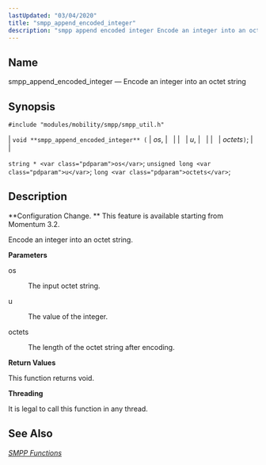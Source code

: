 ```yaml
---
lastUpdated: "03/04/2020"
title: "smpp_append_encoded_integer"
description: "smpp append encoded integer Encode an integer into an octet string void smpp append encoded integer os u octets string os unsigned long u long octets Configuration Change This feature is available starting from Momentum 3 2 Encode an integer into an octet string os The input octet string u..."
---
```


<a name="apis.smpp_append_encoded_integer"></a> 
## Name

smpp_append_encoded_integer — Encode an integer into an octet string

## Synopsis

`#include "modules/mobility/smpp/smpp_util.h"`

| `void **smpp_append_encoded_integer** (` | <var class="pdparam">os</var>, |   |
|   | <var class="pdparam">u</var>, |   |
|   | <var class="pdparam">octets</var>`)`; |   |

`string * <var class="pdparam">os</var>`;
`unsigned long <var class="pdparam">u</var>`;
`long <var class="pdparam">octets</var>`;<a name="idp61158096"></a> 
## Description

**Configuration Change. ** This feature is available starting from Momentum 3.2.

Encode an integer into an octet string.

**<a name="idp61160976"></a> Parameters**

<dl class="variablelist">

<dt>os</dt>

<dd>

The input octet string.

</dd>

<dt>u</dt>

<dd>

The value of the integer.

</dd>

<dt>octets</dt>

<dd>

The length of the octet string after encoding.

</dd>

</dl>

**<a name="idp61167376"></a> Return Values**

This function returns void.

**<a name="idp61168288"></a> Threading**

It is legal to call this function in any thread.

<a name="idp61169392"></a> 
## See Also

[*SMPP Functions*](/momentum/3/3-api/smpp)